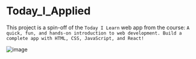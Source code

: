 # Today_I_Applied

This project is a spin-off of the `Today I Learn` web app from the course: `A quick, fun, and hands-on introduction to web development. Build a complete app with HTML, CSS, JavaScript, and React!`

![image](https://github.com/kevinknights29/Today_I_Applied/assets/74464814/667dccfe-fde9-4504-9cc5-0e2e81c5b79a)
